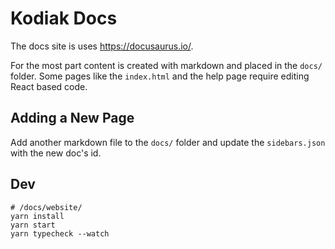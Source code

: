 # Kodiak Docs

The docs site is uses <https://docusaurus.io/>.

For the most part content is created with markdown and placed in the `docs/`
folder. Some pages like the `index.html` and the help page require editing
React based code.

## Adding a New Page

Add another markdown file to the `docs/` folder and update the
`sidebars.json` with the new doc's id.

## Dev

```shell
# /docs/website/
yarn install
yarn start
yarn typecheck --watch
```
